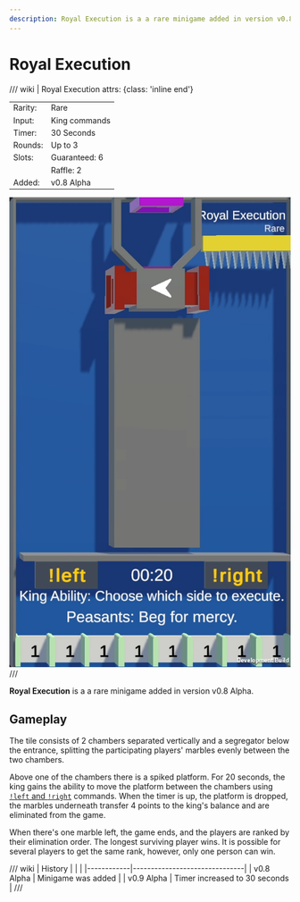 ```yaml
---
description: Royal Execution is a a rare minigame added in version v0.8 Alpha.
---
```


# Royal Execution


/// wiki | Royal Execution
    attrs: {class: 'inline end'}

|         |                         |
|---------|-------------------------|
| Rarity: | Rare                    |
| Input:  | King commands           |
| Timer:  | 30 Seconds              |
| Rounds: | Up to 3                 |
| Slots:  | Guaranteed: 6           |
|         | Raffle: 2               |
| Added:  | v0.8 Alpha              |

![royal-execution](../../assets/images/minigames/royal-execution.png)
///

**Royal Execution** is a a rare minigame added in version v0.8 Alpha.

## Gameplay

The tile consists of 2 chambers separated vertically and a segregator below the entrance, splitting the participating players' marbles evenly between the two chambers.

Above one of the chambers there is a spiked platform. For 20 seconds, the king gains the ability to move the platform between the chambers using [`!left` and `!right`](../../chat-commands/twitch.md#left-and-right) commands. When the timer is up, the platform is dropped, the marbles underneath transfer 4 points to the king's balance and are eliminated from the game.

When there's one marble left, the game ends, and the players are ranked by their elimination order. The longest surviving player wins. It is possible for several players to get the same rank, however, only one person can win.

/// wiki | History
|            |                               |
|------------|-------------------------------|
| v0.8 Alpha | Minigame was added            |
| v0.9 Alpha | Timer increased to 30 seconds |
///
